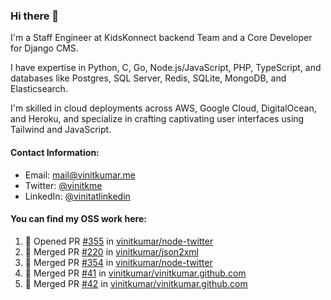 ### Hi there 👋

I'm a Staff Engineer at KidsKonnect backend Team and a Core Developer for Django CMS.

I have expertise in Python, C, Go, Node.js/JavaScript, 
PHP, TypeScript, and databases like Postgres, SQL Server, Redis, 
SQLite, MongoDB, and Elasticsearch. 

I'm skilled in cloud deployments across AWS, Google Cloud, 
DigitalOcean, and Heroku, and specialize in crafting captivating 
user interfaces using Tailwind and JavaScript. 

#### Contact Information:

- Email: <a href="mailto:mail@vinitkumar.me">mail@vinitkumar.me</a>
- Twitter: [@vinitkme](https://twitter.com/vinitkme)
- LinkedIn: [@vinitatlinkedin](https://www.linkedin.com/in/vinitatlinkedin/)  

#### You can find my OSS work here:

<!--START_SECTION:activity-->
1. 💪 Opened PR [#355](https://github.com/vinitkumar/node-twitter/pull/355) in [vinitkumar/node-twitter](https://github.com/vinitkumar/node-twitter)
2. 🎉 Merged PR [#220](https://github.com/vinitkumar/json2xml/pull/220) in [vinitkumar/json2xml](https://github.com/vinitkumar/json2xml)
3. 🎉 Merged PR [#354](https://github.com/vinitkumar/node-twitter/pull/354) in [vinitkumar/node-twitter](https://github.com/vinitkumar/node-twitter)
4. 🎉 Merged PR [#41](https://github.com/vinitkumar/vinitkumar.github.com/pull/41) in [vinitkumar/vinitkumar.github.com](https://github.com/vinitkumar/vinitkumar.github.com)
5. 🎉 Merged PR [#42](https://github.com/vinitkumar/vinitkumar.github.com/pull/42) in [vinitkumar/vinitkumar.github.com](https://github.com/vinitkumar/vinitkumar.github.com)
<!--END_SECTION:activity-->
